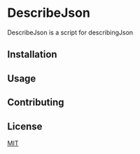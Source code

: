 # DescribeJson 

DescribeJson is a script for describingJson 

## Installation

## Usage

## Contributing

## License

[MIT](https://choosealicense.com/licenses/mit/)